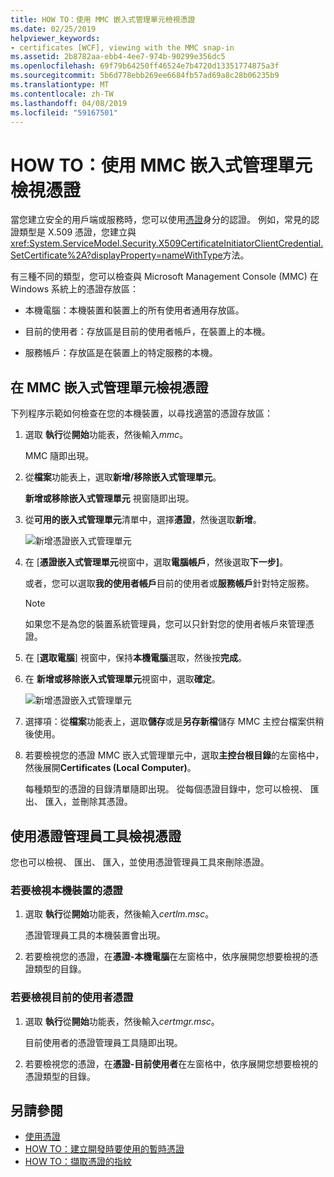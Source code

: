 ```yaml
---
title: HOW TO：使用 MMC 嵌入式管理單元檢視憑證
ms.date: 02/25/2019
helpviewer_keywords:
- certificates [WCF], viewing with the MMC snap-in
ms.assetid: 2b8782aa-ebb4-4ee7-974b-90299e356dc5
ms.openlocfilehash: 69f79b64250ff46524e7b4720d13351774875a3f
ms.sourcegitcommit: 5b6d778ebb269ee6684fb57ad69a8c28b06235b9
ms.translationtype: MT
ms.contentlocale: zh-TW
ms.lasthandoff: 04/08/2019
ms.locfileid: "59167501"
---
```

# <a name="how-to-view-certificates-with-the-mmc-snap-in"></a>HOW TO：使用 MMC 嵌入式管理單元檢視憑證
當您建立安全的用戶端或服務時，您可以使用[憑證](working-with-certificates.md)身分的認證。 例如，常見的認證類型是 X.509 憑證，您建立與<xref:System.ServiceModel.Security.X509CertificateInitiatorClientCredential.SetCertificate%2A?displayProperty=nameWithType>方法。 

有三種不同的類型，您可以檢查與 Microsoft Management Console (MMC) 在 Windows 系統上的憑證存放區：

- 本機電腦：本機裝置和裝置上的所有使用者通用存放區。

- 目前的使用者：存放區是目前的使用者帳戶，在裝置上的本機。

- 服務帳戶：存放區是在裝置上的特定服務的本機。

## <a name="view-certificates-in-the-mmc-snap-in"></a>在 MMC 嵌入式管理單元檢視憑證 

下列程序示範如何檢查在您的本機裝置，以尋找適當的憑證存放區： 
  
1. 選取 **執行**從**開始**功能表，然後輸入*mmc*。 

    MMC 隨即出現。 
  
2. 從**檔案**功能表上，選取**新增/移除嵌入式管理單元**。 
    
    **新增或移除嵌入式管理單元** 視窗隨即出現。
  
3. 從**可用的嵌入式管理單元**清單中，選擇**憑證**，然後選取**新增**。  

    ![新增憑證嵌入式管理單元](./media/mmc-add-certificate-snap-in.png)
  
4. 在 [**憑證嵌入式管理單元**視窗中，選取**電腦帳戶**，然後選取**下一步]**。 
  
    或者，您可以選取**我的使用者帳戶**目前的使用者或**服務帳戶**針對特定服務。 

    > [!NOTE]
    > 如果您不是為您的裝置系統管理員，您可以只針對您的使用者帳戶來管理憑證。
  
5. 在 [**選取電腦**] 視窗中，保持**本機電腦**選取，然後按**完成**。  
  
6. 在 **新增或移除嵌入式管理單元**視窗中，選取**確定**。  
  
    ![新增憑證嵌入式管理單元](./media/mmc-certificate-snap-in-selected.png)

7. 選擇項：從**檔案**功能表上，選取**儲存**或是**另存新檔**儲存 MMC 主控台檔案供稍後使用。  

8. 若要檢視您的憑證 MMC 嵌入式管理單元中，選取**主控台根目錄**的左窗格中，然後展開**Certificates (Local Computer)**。

    每種類型的憑證的目錄清單隨即出現。 從每個憑證目錄中，您可以檢視、 匯出、 匯入，並刪除其憑證。

## <a name="view-certificates-with-the-certificate-manager-tool"></a>使用憑證管理員工具檢視憑證

您也可以檢視、 匯出、 匯入，並使用憑證管理員工具來刪除憑證。

### <a name="to-view-certificates-for-the-local-device"></a>若要檢視本機裝置的憑證

1. 選取 **執行**從**開始**功能表，然後輸入*certlm.msc*。 

    憑證管理員工具的本機裝置會出現。 
  
2. 若要檢視您的憑證，在**憑證-本機電腦**在左窗格中，依序展開您想要檢視的憑證類型的目錄。

### <a name="to-view-certificates-for-the-current-user"></a>若要檢視目前的使用者憑證

1. 選取 **執行**從**開始**功能表，然後輸入*certmgr.msc*。 

    目前使用者的憑證管理員工具隨即出現。 
  
2. 若要檢視您的憑證，在**憑證-目前使用者**在左窗格中，依序展開您想要檢視的憑證類型的目錄。

## <a name="see-also"></a>另請參閱

- [使用憑證](working-with-certificates.md)
- [HOW TO：建立開發時要使用的暫時憑證](how-to-create-temporary-certificates-for-use-during-development.md)
- [HOW TO：擷取憑證的指紋](how-to-retrieve-the-thumbprint-of-a-certificate.md)
